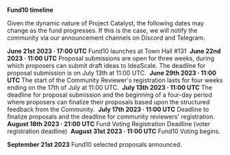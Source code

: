 **Fund10 timeline**

Given the dynamic nature of Project Catalyst, the following dates may change as the fund progresses. If this is the case, we will notify the community via our announcement channels on Discord and Telegram.

**June 21st 2023 · 17:00 UTC**
Fund10 launches at Town Hall #131
​
**June 22nd 2023 · 11:00 UTC**
Proposal submissions are open for three weeks, during which proposers can submit draft ideas to IdeaScale. The deadline for proposal submission is on July 13th at 11:00 UTC.
​
**June 29th 2023 · 11:00 UTC**
The start of the Community Reviewer's registration lasts for four weeks ending on the 17th of July at 11:00 UTC.
​
**July 13th 2023 · 11:00 UTC**
The deadline for proposal submission and the beginning of a four-day period where proposers can finalize their proposals based upon the structured feedback from the Community.
​
**July 17th  2023 · 11:00 UTC**
Deadline to finalize proposals and the deadline for community reviewers' registration.
​
**August 18th  2023 · 21:00 UTC**
Fund Voting Registration Deadline (voter registration deadline)
​
**August 31st 2023 · 11:00 UTC**
Fund10 Voting begins.

**September 21st 2023**
Fund10 selected proposals announced.
